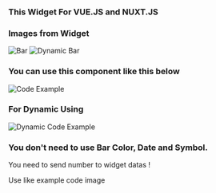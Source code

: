 ### This Widget For VUE.JS and NUXT.JS

### Images from Widget

![Bar](http://www.alvemsis.com/bar.png)
![Dynamic Bar](http://www.alvemsis.com/dynamicbar.png)

### You can use this component like this below

![Code Example](http://www.alvemsis.com/code.png)

### For Dynamic Using

![Dynamic Code Example](http://www.alvemsis.com/dynamiccode.png)

### You don't need to use Bar Color, Date and Symbol.

You need to send number to widget datas !

Use like example code image